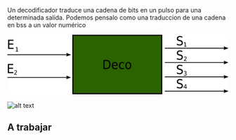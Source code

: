 Un decodificador traduce una cadena de bits en un pulso para una determinada salida. Podemos pensalo como una traduccion de una cadena en bss a un valor numérico

![alt text](https://github.com/Orga-UNQ/mumuki-guia-bajo-nivel-logica-digital/blob/master/assets/deco.png?raw=true "cajanegra, deco")


![alt text](https://github.com/Orga-UNQ/mumuki-guia-bajo-nivel-logica-digital/blob/master/assets/caso-deco.png?raw=true "caso, deco")

## A trabajar